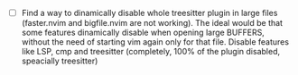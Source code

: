 - [ ] Find a way to dinamically disable whole treesitter plugin in large files (faster.nvim and bigfile.nvim are not working). The ideal would be that some features dinamically disable when opening large BUFFERS, without the need of starting vim again only for that file. Disable features like LSP, cmp and treesitter (completely, 100% of the plugin disabled, speacially treesitter)
